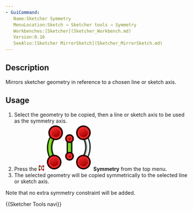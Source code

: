 ```yaml
---
- GuiCommand:
   Name:Sketcher Symmetry
   MenuLocation:Sketch → Sketcher tools → Symmetry
   Workbenches:[Sketcher](Sketcher_Workbench.md)
   Version:0.16
   SeeAlso:[Sketcher MirrorSketch](Sketcher_MirrorSketch.md)
---
```


## Description

Mirrors sketcher geometry in reference to a chosen line or sketch axis.

## Usage

1.  Select the geometry to be copied, then a line or sketch axis to be used as the symmetry axis.
2.  Press the **<img src=images/Sketcher_Symmetry.svg style="width:16px"> <img src=images/Sketcher_Symmetry.svg style="width:Symmetry](Sketcher_Symmetry.md)** button or choose **Sketch → Sketcher tools → [16px"> Symmetry** from the top menu.
3.  The selected geometry will be copied symmetrically to the selected line or sketch axis.

Note that no extra symmetry constraint will be added.




 {{Sketcher Tools navi}}  
